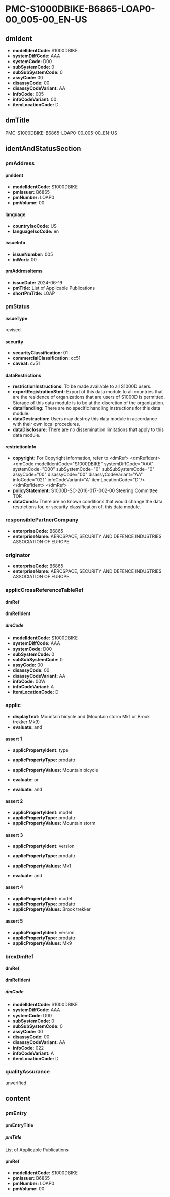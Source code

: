 # PMC-S1000DBIKE-B6865-LOAP0-00_005-00_EN-US

## dmIdent

*   **modelIdentCode:** S1000DBIKE
*   **systemDiffCode:** AAA
*   **systemCode:** D00
*   **subSystemCode:** 0
*   **subSubSystemCode:** 0
*   **assyCode:** 00
*   **disassyCode:** 00
*   **disassyCodeVariant:** AA
*   **infoCode:** 005
*   **infoCodeVariant:** 00
*   **itemLocationCode:** D

## dmTitle

PMC-S1000DBIKE-B6865-LOAP0-00_005-00_EN-US

## identAndStatusSection

### pmAddress

#### pmIdent

*   **modelIdentCode:** S1000DBIKE
*   **pmIssuer:** B6865
*   **pmNumber:** LOAP0
*   **pmVolume:** 00

#### language

*   **countryIsoCode:** US
*   **languageIsoCode:** en

#### issueInfo

*   **issueNumber:** 005
*   **inWork:** 00

#### pmAddressItems

*   **issueDate:** 2024-06-19
*   **pmTitle:** List of Applicable Publications
*   **shortPmTitle:** LOAP

### pmStatus

#### issueType

revised

#### security

*   **securityClassification:** 01
*   **commercialClassification:** cc51
*   **caveat:** cv51

#### dataRestrictions

*   **restrictionInstructions:** To be made available to all S1000D users.
*   **exportRegistrationStmt:** Export of this data module to all countries that are the residence of organizations that are users of S1000D is permitted. Storage of this data module is to be at the discretion of the organization.
*   **dataHandling:** There are no specific handling instructions for this data module.
*   **dataDestruction:** Users may destroy this data module in accordance with their own local procedures.
*   **dataDisclosure:** There are no dissemination limitations that apply to this data module.

#### restrictionInfo

*   **copyright:** For Copyright information, refer to &lt;dmRef&gt; &lt;dmRefIdent&gt; &lt;dmCode modelIdentCode="S1000DBIKE" systemDiffCode="AAA" systemCode="D00" subSystemCode="0" subSubSystemCode="0" assyCode="00" disassyCode="00" disassyCodeVariant="AA" infoCode="021" infoCodeVariant="A" itemLocationCode="D"/> &lt;/dmRefIdent&gt; &lt;/dmRef&gt;
*   **policyStatement:** S1000D-SC-2016-017-002-00 Steering Committee TOR
*   **dataConds:** There are no known conditions that would change the data restrictions for, or security classification of, this data module.

### responsiblePartnerCompany

*   **enterpriseCode:** B6865
*   **enterpriseName:** AEROSPACE, SECURITY AND DEFENCE INDUSTRIES ASSOCIATION OF EUROPE

### originator

*   **enterpriseCode:** B6865
*   **enterpriseName:** AEROSPACE, SECURITY AND DEFENCE INDUSTRIES ASSOCIATION OF EUROPE

### applicCrossReferenceTableRef

#### dmRef

#### dmRefIdent

##### dmCode

*   **modelIdentCode:** S1000DBIKE
*   **systemDiffCode:** AAA
*   **systemCode:** D00
*   **subSystemCode:** 0
*   **subSubSystemCode:** 0
*   **assyCode:** 00
*   **disassyCode:** 00
*   **disassyCodeVariant:** AA
*   **infoCode:** 00W
*   **infoCodeVariant:** A
*   **itemLocationCode:** D

### applic

*   **displayText:** Mountain bicycle and (Mountain storm Mk1 or Brook trekker Mk9)
*   **evaluate:** and

#### assert 1

*   **applicPropertyIdent:** type
*   **applicPropertyType:** prodattr
*   **applicPropertyValues:** Mountain bicycle

*   **evaluate:** or

*   **evaluate:** and

#### assert 2

*   **applicPropertyIdent:** model
*   **applicPropertyType:** prodattr
*   **applicPropertyValues:** Mountain storm

#### assert 3

*   **applicPropertyIdent:** version
*   **applicPropertyType:** prodattr
*   **applicPropertyValues:** Mk1

*   **evaluate:** and

#### assert 4

*   **applicPropertyIdent:** model
*   **applicPropertyType:** prodattr
*   **applicPropertyValues:** Brook trekker

#### assert 5

*   **applicPropertyIdent:** version
*   **applicPropertyType:** prodattr
*   **applicPropertyValues:** Mk9

### brexDmRef

#### dmRef

#### dmRefIdent

##### dmCode

*   **modelIdentCode:** S1000DBIKE
*   **systemDiffCode:** AAA
*   **systemCode:** D00
*   **subSystemCode:** 0
*   **subSubSystemCode:** 0
*   **assyCode:** 00
*   **disassyCode:** 00
*   **disassyCodeVariant:** AA
*   **infoCode:** 022
*   **infoCodeVariant:** A
*   **itemLocationCode:** D

### qualityAssurance

unverified

## content

### pmEntry

#### pmEntryTitle

##### pmTitle

List of Applicable Publications

#### pmRef

*   **modelIdentCode:** S1000DBIKE
*   **pmIssuer:** B6865
*   **pmNumber:** LOAP0
*   **pmVolume:** 00